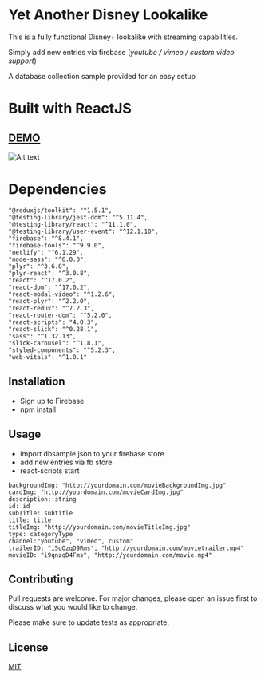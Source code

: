 # Yet Another Disney Lookalike

This is a fully functional Disney+ lookalike with streaming capabilities.

Simply add new entries via firebase (*youtube / vimeo / custom video support*)

A database collection sample provided for an easy setup

# Built with ReactJS 

## <a href="https://streamable.netlify.app/" target="_blank">DEMO</a>
![Alt text](/screenshot.png?raw=true "Screenshot")



# Dependencies
    "@reduxjs/toolkit": "^1.5.1",
    "@testing-library/jest-dom": "^5.11.4",
    "@testing-library/react": "^11.1.0",
    "@testing-library/user-event": "^12.1.10",
    "firebase": "^8.4.1",
    "firebase-tools": "^9.9.0",
    "netlify": "^6.1.29",
    "node-sass": "^6.0.0",
    "plyr": "^3.6.8",
    "plyr-react": "^3.0.8",
    "react": "^17.0.2",
    "react-dom": "^17.0.2",
    "react-modal-video": "^1.2.6",
    "react-plyr": "^2.2.0",
    "react-redux": "^7.2.3",
    "react-router-dom": "^5.2.0",
    "react-scripts": "4.0.3",
    "react-slick": "^0.28.1",
    "sass": "^1.32.13",
    "slick-carousel": "^1.8.1",
    "styled-components": "^5.2.3",
    "web-vitals": "^1.0.1"



## Installation

- Sign up to Firebase
- npm install


## Usage
- import dbsample.json to your firebase store
- add new entries via fb store
- react-scripts start
```
backgroundImg: "http://yourdomain.com/movieBackgroundImg.jpg"
cardImg: "http://yourdomain.com/movieCardImg.jpg"
description: string
id: id
subTitle: subtitle
title: title
titleImg: "http://yourdomain.com/movieTitleImg.jpg"
type: categoryType
channel:"youtube", "vimeo", custom"
trailerID: "i5qOzqD9Rms", "http://yourdomain.com/movietrailer.mp4"
movieID: "i9qnzqD4Fms", "http://yourdomain.com/movie.mp4"
```




## Contributing
Pull requests are welcome. For major changes, please open an issue first to discuss what you would like to change.

Please make sure to update tests as appropriate.

## License
[MIT](https://choosealicense.com/licenses/mit/)
